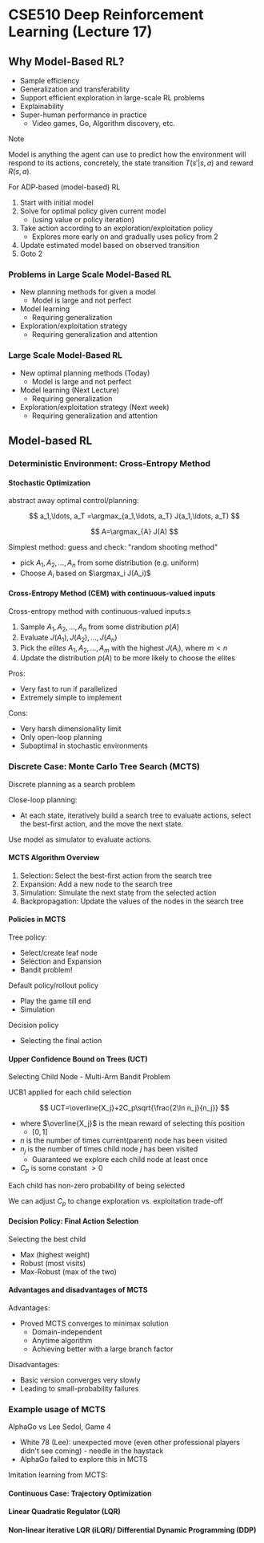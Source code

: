 # CSE510 Deep Reinforcement Learning (Lecture 17)

## Why Model-Based RL?

- Sample efficiency
- Generalization and transferability
- Support efficient exploration in large-scale RL problems
- Explainability
- Super-human performance in practice
  - Video games, Go, Algorithm discovery, etc.

> [!NOTE]
>
> Model is anything the agent can use to predict how the environment will respond to its actions, concretely, the state transition $T(s'| s, a)$ and reward $R(s, a)$.

For ADP-based (model-based) RL

1. Start with initial model
2. Solve for optimal policy given current model 
   - (using value or policy iteration)
3. Take action according to an exploration/exploitation policy
   - Explores more early on and gradually uses policy from 2
4. Update estimated model based on observed transition
5. Goto 2

### Problems in Large Scale Model-Based RL

- New planning methods for given a model
  - Model is large and not perfect
- Model learning
  - Requiring generalization
- Exploration/exploitation strategy
  - Requiring generalization and attention

### Large Scale Model-Based RL

- New optimal planning methods (Today)
  - Model is large and not perfect
- Model learning (Next Lecture)
  - Requiring generalization
- Exploration/exploitation strategy (Next week)
  - Requiring generalization and attention

## Model-based RL

### Deterministic Environment: Cross-Entropy Method

#### Stochastic Optimization

abstract away optimal control/planning:

$$
a_1,\ldots, a_T =\argmax_{a_1,\ldots, a_T} J(a_1,\ldots, a_T)
$$

$$
A=\argmax_{A} J(A)
$$

Simplest method: guess and check: "random shooting method"

- pick $A_1, A_2, ..., A_n$ from some distribution (e.g. uniform)
- Choose $A_i$ based on $\argmax_i J(A_i)$

#### Cross-Entropy Method (CEM) with continuous-valued inputs

Cross-entropy method with continuous-valued inputs:s

1. Sample $A_1, A_2, ..., A_n$ from some distribution $p(A)$
2. Evaluate $J(A_1), J(A_2), ..., J(A_n)$
3. Pick the _elites_ $A_1, A_2, ..., A_m$ with the highest $J(A_i)$, where $m<n$
4. Update the distribution $p(A)$ to be more likely to choose the elites

Pros:

- Very fast to run if parallelized
- Extremely simple to implement

Cons:

- Very harsh dimensionality limit
- Only open-loop planning
- Suboptimal in stochastic environments

### Discrete Case: Monte Carlo Tree Search (MCTS)

Discrete planning as a search problem

Close-loop planning:

- At each state, iteratively build a search tree to evaluate actions, select the best-first action, and the move the next state.

Use model as simulator to evaluate actions.

#### MCTS Algorithm Overview

1. Selection: Select the best-first action from the search tree
2. Expansion: Add a new node to the search tree
3. Simulation: Simulate the next state from the selected action
4. Backpropagation: Update the values of the nodes in the search tree

#### Policies in MCTS

Tree policy:

- Select/create leaf node
- Selection and Expansion
- Bandit problem!

Default policy/rollout policy

- Play the game till end
- Simulation

Decision policy

- Selecting the final action

#### Upper Confidence Bound on Trees (UCT)

Selecting Child Node - Multi-Arm Bandit Problem

UCB1 applied for each child selection

$$
UCT=\overline{X_j}+2C_p\sqrt{\frac{2\ln n_j}{n_j}}
$$

- where $\overline{X_j}$ is the mean reward of selecting this position
  - $[0,1]$
- $n$ is the number of times current(parent) node has been visited
- $n_j$ is the number of times child node $j$ has been visited
  - Guaranteed we explore each child node at least once
- $C_p$ is some constant $>0$

Each child has non-zero probability of being selected

We can adjust $C_p$ to change exploration vs. exploitation trade-off

#### Decision Policy: Final Action Selection

Selecting the best child

- Max (highest weight)
- Robust (most visits)
- Max-Robust (max of the two)

#### Advantages and disadvantages of MCTS

Advantages:

- Proved MCTS converges to minimax solution
  - Domain-independent
  - Anytime algorithm
  - Achieving better with a large branch factor

Disadvantages:

- Basic version converges very slowly
- Leading to small-probability failures

### Example usage of MCTS

AlphaGo vs Lee Sedol, Game 4

- White 78 (Lee): unexpected move (even other professional players didn't see coming) - needle in the haystack
- AlphaGo failed to explore this in MCTS

Imitation learning from MCTS:

#### Continuous Case: Trajectory Optimization

#### Linear Quadratic Regulator (LQR)

#### Non-linear iterative LQR (iLQR)/ Differential Dynamic Programming (DDP)

